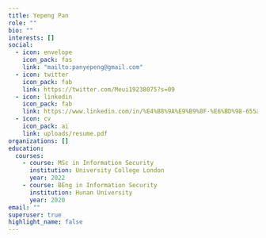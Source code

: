 ```yaml
---
title: Yepeng Pan
role: ""
bio: ""
interests: []
social:
  - icon: envelope
    icon_pack: fas
    link: "mailto:panyepeng@gmail.com"
  - icon: twitter
    icon_pack: fab
    link: https://twitter.com/Meui19238075?s=09
  - icon: linkedin
    icon_pack: fab
    link: https://www.linkedin.com/in/%E4%B8%9A%E9%B9%8F-%E6%BD%98-655aa81b5
  - icon: cv
    icon_pack: ai
    link: uploads/resume.pdf
organizations: []
education:
  courses:
    - course: MSc in Information Security
      institution: University College London
      year: 2022
    - course: BEng in Information Security
      institution: Hunan University
      year: 2020
email: ""
superuser: true
highlight_name: false
---
```

